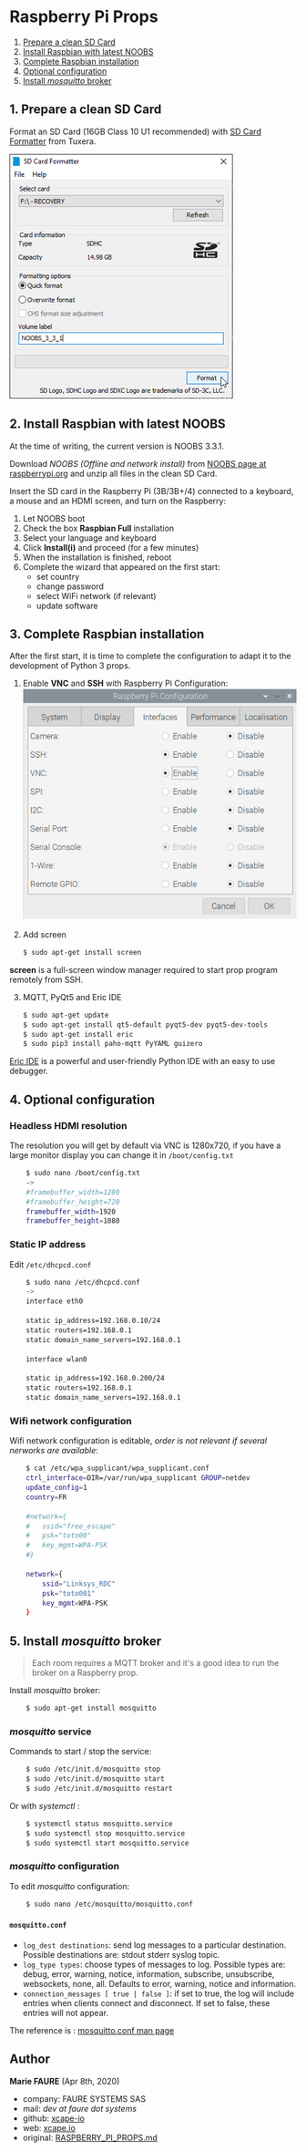 ﻿# Raspberry Pi Props

1. [Prepare a clean SD Card ](#1-prepare-a-clean-sd-card)
2. [Install Raspbian with latest NOOBS](#2-install-raspbian-with-latest-noobs)
3. [Complete Raspbian installation](#3-complete-raspbian-installation)
4. [Optional configuration](#4-optional-configuration)
5. [Install *mosquitto* broker](#5-install-mosquitto-broker)


## 1. Prepare a clean SD Card 
Format an SD Card (16GB Class 10 U1 recommended) with <a href="https://www.sdcard.org/downloads/formatter/" target="_blank">SD Card Formatter</a> from Tuxera.

![SD Card Formatter](assets/format-sdcard.png)


## 2. Install Raspbian with latest NOOBS
At the time of writing, the current version is NOOBS 3.3.1.

Download *NOOBS (Offline and network install)* from <a href="https://www.raspberrypi.org/downloads/noobs/" target="_blank">NOOBS page at raspberrypi.org</a> and unzip all files in the clean SD Card.

Insert the SD card in the Raspberry Pi (3B/3B+/4) connected to a keyboard, a mouse and an HDMI screen, and turn on the Raspberry:

1. Let NOOBS boot 
2. Check the box **Raspbian Full** installation
3. Select your language and keyboard
4. Click **Install(i)** and proceed (for a few minutes)
5. When the installation is finished, reboot
6. Complete the wizard that appeared on the first start:
     * set country
     * change password
     * select WiFi network (if relevant)
     * update software


## 3. Complete Raspbian installation
After the first start, it is time to complete the configuration to adapt it to the development of Python 3 props.

1. Enable **VNC** and **SSH** with Raspberry Pi Configuration:
![raspi-config](assets/raspi-config.png)

2. Add screen 	
    
    ```bash
    $ sudo apt-get install screen
    ```
**screen** is a full-screen window manager required to start prop program remotely from SSH.

3. MQTT, PyQt5 and Eric IDE

    ```bash
    $ sudo apt-get update
    $ sudo apt-get install qt5-default pyqt5-dev pyqt5-dev-tools
    $ sudo apt-get install eric
    $ sudo pip3 install paho-mqtt PyYAML guizero
    ```

<a href="https://eric-ide.python-projects.org/" target="_blank">Eric IDE</a> is a powerful and user-friendly Python IDE with an easy to use debugger.


## 4. Optional configuration

### Headless HDMI resolution
The resolution you will get by default via VNC is 1280x720, if you have a large monitor display you can change it in `/boot/config.txt`

```bash
    $ sudo nano /boot/config.txt
    ->
    #framebuffer_width=1280
    #framebuffer_height=720
    framebuffer_width=1920
    framebuffer_height=1080
```
    
### Static IP address
Edit `/etc/dhcpcd.conf`

```bash
    $ sudo nano /etc/dhcpcd.conf
    ->
    interface eth0
    
    static ip_address=192.168.0.10/24
    static routers=192.168.0.1
    static domain_name_servers=192.168.0.1
    
    interface wlan0
    
    static ip_address=192.168.0.200/24
    static routers=192.168.0.1
    static domain_name_servers=192.168.0.1
```

### Wifi network configuration
Wifi network configuration is editable, *order is not relevant if several nerworks are available*:

```bash
    $ cat /etc/wpa_supplicant/wpa_supplicant.conf 
    ctrl_interface=DIR=/var/run/wpa_supplicant GROUP=netdev
    update_config=1
    country=FR
    
    #network={
    #	ssid="free_escape"
    #	psk="toto00"
    #	key_mgmt=WPA-PSK
    #}
    
    network={
    	ssid="Linksys_RDC"
    	psk="toto001"
    	key_mgmt=WPA-PSK
    }
```


## 5. Install *mosquitto* broker
> Each room requires a MQTT broker and it's a good idea to run the broker on a Raspberry prop.

Install *mosquitto* broker:
```bash
    $ sudo apt-get install mosquitto

```

### *mosquitto* service
Commands to start / stop the service:
```bash
    $ sudo /etc/init.d/mosquitto stop
    $ sudo /etc/init.d/mosquitto start
    $ sudo /etc/init.d/mosquitto restart
```

Or with *systemctl* :
```bash
    $ systemctl status mosquitto.service
    $ sudo systemctl stop mosquitto.service
    $ sudo systemctl start mosquitto.service
```

### *mosquitto* configuration
To edit *mosquitto* configuration:
```bash
    $ sudo nano /etc/mosquitto/mosquitto.conf
```

#### `mosquitto.conf`

* `log_dest destinations`: send log messages to a particular destination. Possible destinations are: stdout stderr syslog topic.
* `log_type types`: choose types of messages to log. Possible types are: debug, error, warning, notice, information, subscribe, unsubscribe, websockets, none, all.
Defaults to error, warning, notice and information. 
* `connection_messages [ true | false ]`: if set to true, the log will include entries when clients connect and disconnect. If set to false, these entries will not appear.

The reference is : <a href="https://mosquitto.org/man/mosquitto-conf-5.html" target="_blank">mosquitto.conf man page</a>


## Author

**Marie FAURE** (Apr 8th, 2020)
* company: FAURE SYSTEMS SAS
* mail: *dev at faure dot systems*
* github: <a href="https://github.com/xcape-io?tab=repositories" target="_blank">xcape-io</a>
* web: <a href="https://xcape.io/" target="_blank">xcape.io</a>
* original: <a href="https://github.com/xcape-io/PyProps/blob/master/RASPBERRY_PI_PROPS.md" target="_blank">RASPBERRY_PI_PROPS.md</a>